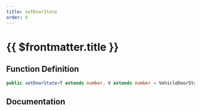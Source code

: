 ```yaml
---
title: setDoorState
order: 0
---
```


# {{ $frontmatter.title }}

## Function Definition

```ts
public setDoorState<T extends number, V extends number = VehicleDoorState>(doorId: T, state: V): void;
```

## Documentation

<!--@include: ./parts/setDoorState.md-->
